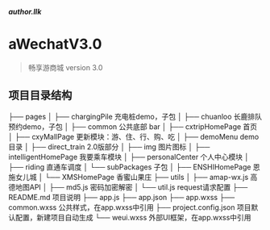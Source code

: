***author.llk***

# aWechatV3.0

> 畅享游商城 version 3.0

## 项目目录结构

├── pages
│   ├── chargingPile 充电桩demo，子包
│   ├── chuanloo 长鹿排队预约demo，子包
│   ├── common 公共底部 bar
│   ├── cxtripHomePage 首页
│   ├── cxyMallPage 更新模块：游、住、行、购、吃
│   ├── demoMenu demo目录
│   ├── direct_train 2.0版部分
│   ├── img 图片图标
│   ├── intelligentHomePage 我要乘车模块
│   ├── personalCenter 个人中心模块
│   ├── riding 直通车调度
│   └── subPackages 子包
│       ├── ENSHIHomePage 恩施女儿城
│       └── XMSHomePage 香蜜山果庄
├── utils
│   ├── amap-wx.js 高德地图API
│   ├── md5.js 密码加密解密
│   └── util.js request请求配置
├── README.md 项目说明
├── app.js
├── app.json
├── app.wxss
├── common.wxss 公共样式，在app.wxss中引用
├── project.config.json 项目默认配置，新建项目自动生成
└── weui.wxss 外部UI框架，在app.wxss中引用
